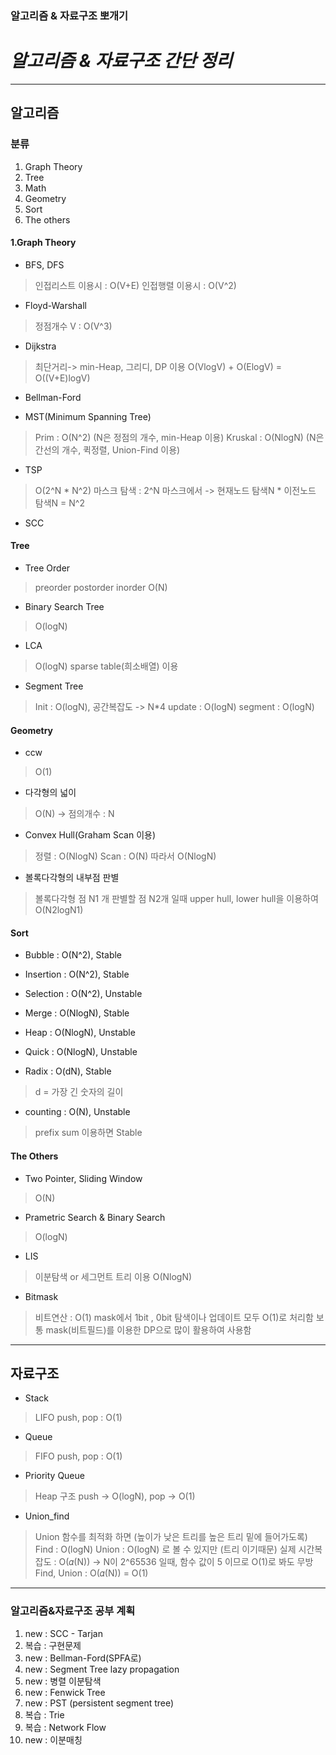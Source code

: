 ### 알고리즘 & 자료구조 뽀개기


# *알고리즘 & 자료구조 간단 정리*

**************************************************************************
## 알고리즘

### 분류
1. Graph Theory
2. Tree
3. Math
4. Geometry
5. Sort
6. The others

#### 1.Graph Theory
* BFS, DFS
> 인접리스트 이용시 : O(V+E)
> 인접행렬 이용시 : O(V^2)

* Floyd-Warshall
> 정점개수 V : O(V^3)

* Dijkstra 
> 최단거리-> min-Heap, 그리디, DP 이용
> O(VlogV) + O(ElogV) = O((V+E)logV)

* Bellman-Ford

* MST(Minimum Spanning Tree)
> Prim : O(N^2) (N은 정점의 개수, min-Heap 이용)
> Kruskal : O(NlogN) (N은 간선의 개수, 퀵정렬, Union-Find 이용)

* TSP
> O(2^N * N^2)
> 마스크 탐색 : 2^N
> 마스크에서 -> 현재노드 탐색N * 이전노드 탐색N = N^2

* SCC

#### Tree
* Tree Order
> preorder postorder inorder
> O(N)

* Binary Search Tree
> O(logN)

* LCA
> O(logN)
> sparse table(희소배열) 이용

* Segment Tree
> Init : O(logN), 공간복잡도 -> N*4
> update : O(logN)
> segment : O(logN)

#### Geometry
* ccw
> O(1)

* 다각형의 넓이
> O(N) -> 점의개수 : N

* Convex Hull(Graham Scan 이용)
> 정렬 : O(NlogN)
> Scan : O(N)
> 따라서 O(NlogN)

* 볼록다각형의 내부점 판별
> 볼록다각형 점 N1 개
> 판별할 점 N2개 일때
> upper hull, lower hull을 이용하여
> O(N2logN1)

#### Sort
* Bubble : O(N^2), Stable
* Insertion : O(N^2), Stable
* Selection : O(N^2), Unstable
* Merge : O(NlogN), Stable
* Heap : O(NlogN), Unstable
* Quick : O(NlogN), Unstable

* Radix : O(dN), Stable
> d = 가장 긴 숫자의 길이
* counting : O(N), Unstable
> prefix sum 이용하면 Stable

#### The Others
* Two Pointer, Sliding Window
> O(N)

* Prametric Search & Binary Search
> O(logN)

* LIS
> 이분탐색 or 세그먼트 트리 이용
> O(NlogN)

* Bitmask
> 비트연산 : O(1)
> mask에서 1bit , 0bit 탐색이나 업데이트 모두 O(1)로 처리함
> 보통 mask(비트필드)를 이용한 DP으로 많이 활용하여 사용함

**************************************************************************
## 자료구조
* Stack
> LIFO
> push, pop : O(1)

* Queue
> FIFO
> push, pop : O(1)

* Priority Queue
> Heap 구조
> push -> O(logN), pop -> O(1)

* Union_find
> Union 함수를 최적화 하면 (높이가 낮은 트리를 높은 트리 밑에 들어가도록)
> Find  : O(logN)
> Union : O(logN) 로 볼 수 있지만 (트리 이기때문)
> 실제 시간복잡도 : O(𝛼(N)) -> N이 2^65536 일때, 함수 값이 5 이므로 O(1)로 봐도 무방
> Find, Union : O(𝛼(N)) = O(1)

**************************************************************************
### 알고리즘&자료구조 공부 계획
1. new : SCC - Tarjan
2. 복습 : 구현문제
3. new : Bellman-Ford(SPFA로)
4. new : Segment Tree lazy propagation
5. new : 병렬 이분탐색
6. new : Fenwick Tree
7. new : PST (persistent segment tree)
8. 복습 : Trie
9. 복습 : Network Flow
10. new : 이분매칭